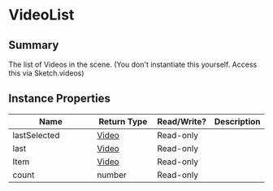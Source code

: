 
# VideoList

## Summary
The list of Videos in the scene. (You don't instantiate this yourself. Access this via Sketch.videos)


## Instance Properties

<table>
<thead><tr><th width="225">Name</th><th width="160">Return Type</th><th width="80">Read/Write?</th><th>Description</th></tr></thead>
<tbody>
<tr><td>lastSelected</td><td><a href="video.md">Video</a></td><td>Read-only</td><td></td></tr>
<tr><td>last</td><td><a href="video.md">Video</a></td><td>Read-only</td><td></td></tr>
<tr><td>Item</td><td><a href="video.md">Video</a></td><td>Read-only</td><td></td></tr>
<tr><td>count</td><td>number</td><td>Read-only</td><td></td></tr>
</tbody></table>




